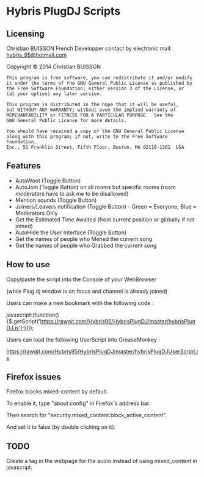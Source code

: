 Hybris PlugDJ Scripts
=====================
Licensing
---------
Christian BUISSON French Developper contact by electronic mail: hybris_95@hotmail.com

Copyright © 2014 Christian BUISSON

    This program is free software; you can redistribute it and/or modify
    it under the terms of the GNU General Public License as published by
    the Free Software Foundation; either version 3 of the License, or
    (at your option) any later version.
    
    This program is distributed in the hope that it will be useful,
    but WITHOUT ANY WARRANTY; without even the implied warranty of
    MERCHANTABILITY or FITNESS FOR A PARTICULAR PURPOSE.  See the
    GNU General Public License for more details.
    
    You should have received a copy of the GNU General Public License
    along with this program; if not, write to the Free Software Foundation,
    Inc., 51 Franklin Street, Fifth Floor, Boston, MA 02110-1301  USA

Features
--------
* AutoWoot (Toggle Button)
* AutoJoin (Toggle Button) on all rooms but specific rooms (room moderators have to ask me to be disallowed)
* Mention sounds (Toggle Button)
* Joiners/Leavers notification (Toggle Button) - Green = Everyone, Blue = Moderators Only
* Get the Estimated Time Awaited (from current position or globally if not joined)
* AutoHide the User Interface (Toggle Button)
* Get the names of people who Mehed the current song
* Get the names of people who Grabbed the current song

How to use
----------
Copy/paste the script into the Console of your WebBrowser

(while Plug.dj window is on focus and channel is already joined)

Users can make a new bookmark with the following code :

javascript:(function(){$.getScript('https://rawgit.com/Hybris95/HybrisPlugDJ/master/hybrisPlugDJ.js');}());

Users can load the following UserScript into GreaseMonkey :

https://rawgit.com/Hybris95/HybrisPlugDJ/master/hybrisPlugDJUserScript.js

Firefox issues
--------------
Firefox blocks mixed-content by default.

To enable it, type "about:config" in Firefox's address bar.

Then search for "security.mixed_content.block_active_content".

And set it to false (by double clicking on it).

TODO
----
Create a tag in the webpage for the audio instead of using mixed_content in javascript.

